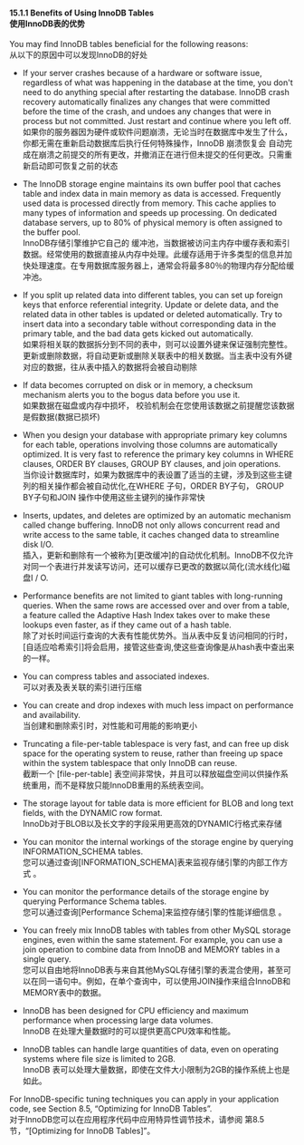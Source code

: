 #### 15.1.1 Benefits of Using InnoDB Tables <br/>使用InnoDB表的优势

You may find InnoDB tables beneficial for the following reasons:
<br/>从以下的原因中可以发现InnoDB的好处

- If your server crashes because of a hardware or software issue, regardless of what was happening in the database at the time, you don't need to do anything special after restarting the database. InnoDB crash recovery automatically finalizes any changes that were committed before the time of the crash, and undoes any changes that were in process but not committed. Just restart and continue where you left off.
<br/>如果你的服务器因为硬件或软件问题崩溃，无论当时在数据库中发生了什么，你都无需在重新启动数据库后执行任何特殊操作，InnoDB 崩溃恢复会 自动完成在崩溃之前提交的所有更改，并撤消正在进行但未提交的任何更改。只需重新启动即可恢复之前的状态

- The InnoDB storage engine maintains its own buffer pool that caches table and index data in main memory as data is accessed. Frequently used data is processed directly from memory. This cache applies to many types of information and speeds up processing. On dedicated database servers, up to 80% of physical memory is often assigned to the buffer pool.
<br/>InnoDB存储引擎维护它自己的 缓冲池，当数据被访问主内存中缓存表和索引数据。经常使用的数据直接从内存中处理。此缓存适用于许多类型的信息并加快处理速度。在专用数据库服务器上，通常会将最多80％的物理内存分配给缓冲池。

- If you split up related data into different tables, you can set up foreign keys that enforce referential integrity. Update or delete data, and the related data in other tables is updated or deleted automatically. Try to insert data into a secondary table without corresponding data in the primary table, and the bad data gets kicked out automatically.
</br>如果将相关联的数据拆分到不同的表中，则可以设置外键来保证强制完整性。更新或删除数据，将自动更新或删除关联表中的相关数据。当主表中没有外键对应的数据，往从表中插入的数据将会被自动剔除

- If data becomes corrupted on disk or in memory, a checksum mechanism alerts you to the bogus data before you use it.
<br/>如果数据在磁盘或内存中损坏， 校验机制会在您使用该数据之前提醒您该数据是假数据(数据已损坏)

- When you design your database with appropriate primary key columns for each table, operations involving those columns are automatically optimized. It is very fast to reference the primary key columns in WHERE clauses, ORDER BY clauses, GROUP BY clauses, and join operations.
<br/> 当你设计数据库时，如果为数据库中的表设置了适当的主键，涉及到这些主键列的相关操作都会被自动优化,在WHERE 子句，ORDER BY子句， GROUP BY子句和JOIN 操作中使用这些主键列的操作非常快

- Inserts, updates, and deletes are optimized by an automatic mechanism called change buffering. InnoDB not only allows concurrent read and write access to the same table, it caches changed data to streamline disk I/O.
<br/> 插入，更新和删除有一个被称为[更改缓冲]的自动优化机制。InnoDB不仅允许对同一个表进行并发读写访问，还可以缓存已更改的数据以简化(流水线化)磁盘I / O.

- Performance benefits are not limited to giant tables with long-running queries. When the same rows are accessed over and over from a table, a feature called the Adaptive Hash Index takes over to make these lookups even faster, as if they came out of a hash table.
<br/> 除了对长时间运行查询的大表有性能优势外。当从表中反复访问相同的行时，[自适应哈希索引]将会启用，接管这些查询,使这些查询像是从hash表中查出来的一样。
- You can compress tables and associated indexes.
<br/> 可以对表及表关联的索引进行压缩
- You can create and drop indexes with much less impact on performance and availability.
<br/> 当创建和删除索引时，对性能和可用能的影响更小

- Truncating a file-per-table tablespace is very fast, and can free up disk space for the operating system to reuse, rather than freeing up space within the system tablespace that only InnoDB can reuse.
<br/> 截断一个 [file-per-table] 表空间非常快，并且可以释放磁盘空间以供操作系统重用，而不是释放只能InnoDB重用的系统表空间。

- The storage layout for table data is more efficient for BLOB and long text fields, with the DYNAMIC row format.
<br/> InnoDb对于BLOB以及长文字的字段采用更高效的DYNAMIC行格式来存储

- You can monitor the internal workings of the storage engine by querying INFORMATION_SCHEMA tables.
<br/> 您可以通过查询[INFORMATION_SCHEMA]表来监视存储引擎的内部工作方式 。

- You can monitor the performance details of the storage engine by querying Performance Schema tables.
<br/> 您可以通过查询[Performance Schema]来监控存储引擎的性能详细信息 。

- You can freely mix InnoDB tables with tables from other MySQL storage engines, even within the same statement. For example, you can use a join operation to combine data from InnoDB and MEMORY tables in a single query.
<br/> 您可以自由地将InnoDB表与来自其他MySQL存储引擎的表混合使用，甚至可以在同一语句中。例如，在单个查询中，可以使用JOIN操作来组合InnoDB和 MEMORY表中的数据。

- InnoDB has been designed for CPU efficiency and maximum performance when processing large data volumes.
<br/> InnoDB 在处理大量数据时的可以提供更高CPU效率和性能。

- InnoDB tables can handle large quantities of data, even on operating systems where file size is limited to 2GB.
<br/> InnoDB 表可以处理大量数据，即使在文件大小限制为2GB的操作系统上也是如此。

For InnoDB-specific tuning techniques you can apply in your application code, see Section 8.5, “Optimizing for InnoDB Tables”.
<br/>对于InnoDB您可以在应用程序代码中应用特异性调节技术，请参阅 第8.5节，“[Optimizing for InnoDB Tables]”。